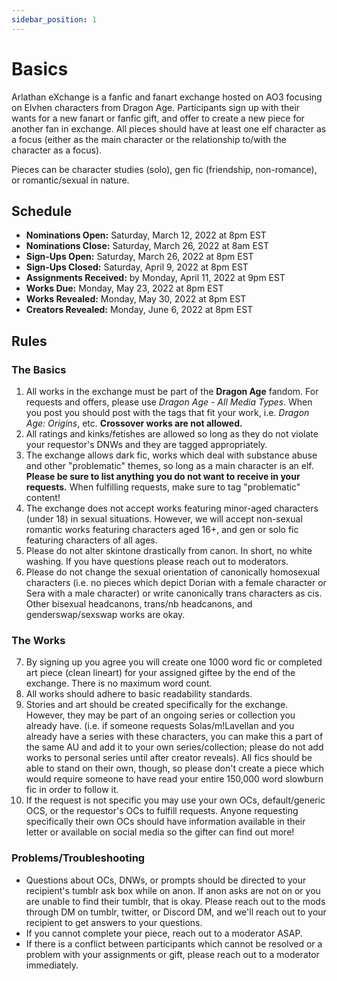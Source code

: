 ```yaml
---
sidebar_position: 1
---
```


# Basics

Arlathan eXchange is a fanfic and fanart exchange hosted on AO3 focusing on Elvhen characters from Dragon Age. Participants sign up with their wants for a new fanart or fanfic gift, and offer to create a new piece for another fan in exchange. All pieces should have at least one elf character as a focus (either as the main character or the relationship to/with the character as a focus).

Pieces can be character studies (solo), gen fic (friendship, non-romance), or romantic/sexual in nature.

## Schedule
- **Nominations Open:** Saturday, March 12, 2022 at 8pm EST
- **Nominations Close:** Saturday, March 26, 2022 at 8am EST
- **Sign-Ups Open:** Saturday, March 26, 2022 at 8pm EST
- **Sign-Ups Closed:** Saturday, April 9, 2022 at 8pm EST
- **Assignments Received:** by Monday, April 11, 2022 at 9pm EST
- **Works Due:** Monday, May 23, 2022 at 8pm EST
- **Works Revealed:** Monday, May 30, 2022 at 8pm EST
- **Creators Revealed:** Monday, June 6, 2022 at 8pm EST

## Rules
### The Basics
1. All works in the exchange must be part of the **Dragon Age** fandom. For requests and offers, please use *Dragon Age - All Media Types*. When you post you should post with the tags that fit your work, i.e. *Dragon Age: Origins*, etc. **Crossover works are not allowed.**
2. All ratings and kinks/fetishes are allowed so long as they do not violate your requestor's DNWs and they are tagged appropriately.
3. The exchange allows dark fic, works which deal with substance abuse and other "problematic" themes, so long as a main character is an elf. **Please be sure to list anything you do not want to receive in your requests.** When fulfilling requests, make sure to tag "problematic" content!
4. The exchange does not accept works featuring minor-aged characters (under 18) in sexual situations. However, we will accept non-sexual romantic works featuring characters aged 16+, and gen or solo fic featuring characters of all ages.
5. Please do not alter skintone drastically from canon. In short, no white washing. If you have questions please reach out to moderators.
6. Please do not change the sexual orientation of canonically homosexual characters (i.e. no pieces which depict Dorian with a female character or Sera with a male character) or write canonically trans characters as cis. Other bisexual headcanons, trans/nb headcanons, and genderswap/sexswap works are okay.

### The Works
7. By signing up you agree you will create one 1000 word fic or completed art piece (clean lineart) for your assigned giftee by the end of the exchange. There is no maximum word count.
8. All works should adhere to basic readability standards.
9. Stories and art should be created specifically for the exchange. However, they may be part of an ongoing series or collection you already have. (i.e. if someone requests Solas/m!Lavellan and you already have a series with these characters, you can make this a part of the same AU and add it to your own series/collection; please do not add works to personal series until after creator reveals). All fics should be able to stand on their own, though, so please don't create a piece which would require someone to have read your entire 150,000 word slowburn fic in order to follow it.
10. If the request is not specific you may use your own OCs, default/generic OCS, or the requestor's OCs to fulfill requests. Anyone requesting specifically their own OCs should have information available in their letter or available on social media so the gifter can find out more!

### Problems/Troubleshooting
- Questions about OCs, DNWs, or prompts should be directed to your recipient's tumblr ask box while on anon. If anon asks are not on or you are unable to find their tumblr, that is okay. Please reach out to the mods through DM on tumblr, twitter, or Discord DM, and we'll reach out to your recipient to get answers to your questions.
- If you cannot complete your piece, reach out to a moderator ASAP.
- If there is a conflict between participants which cannot be resolved or a problem with your assignments or gift, please reach out to a moderator immediately.
